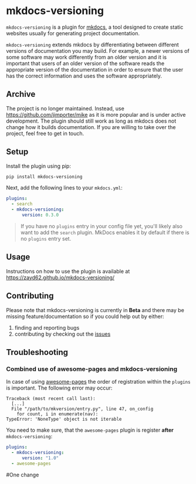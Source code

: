 # mkdocs-versioning

`mkdocs-versioning` is a plugin for [mkdocs](https://www.mkdocs.org/), a tool designed to create static websites usually for generating project documentation. 

`mkdocs-versioning` extends mkdocs by differentiating between different versions of documentation you may build. For example, a newer versions of some software may work differently from an older version and it is important that users of an older version of the software reads the appropriate version of the documentation in order to ensure that the user has the correct information and uses the software appropriately.

## Archive

The project is no longer maintained. Instead, use https://github.com/jimporter/mike as it is more popular and is under active development. The plugin should still work as long as mkdocs does not change how it builds documentation. If you are willing to take over the project, feel free to get in touch.

## Setup

Install the plugin using pip:

```bash
pip install mkdocs-versioning
```

Next, add the following lines to your `mkdocs.yml`:

```yml
plugins:
  - search
  - mkdocs-versioning:
      version: 0.3.0
```

> If you have no `plugins` entry in your config file yet, you'll likely also want to add the `search` plugin. MkDocs enables it by default if there is no `plugins` entry set.

## Usage

Instructions on how to use the plugin is available at https://zayd62.github.io/mkdocs-versioning/

## Contributing 

Please note that mkdocs-versioning is currently in **Beta** and there may be missing feature/documentation so if you could help out by either:

1. finding and reporting bugs
2. contributing by checking out the [issues](https://github.com/zayd62/mkdocs-versioning/issues)

## Troubleshooting

### Combined use of awesome-pages and mkdocs-versioning

In case of using [awesome-pages](https://github.com/lukasgeiter/mkdocs-awesome-pages-plugin/) the order of registration within the `plugins` is important. The following error may occur:

```
Traceback (most recent call last):
  [...]
  File "/path/to/mkversion/entry.py", line 47, on_config
    for count, i in enumerate(nav):
TypeError: 'NoneType' object is not iterable
```

You need to make sure, that the `awesome-pages` plugin is register **after** `mkdocs-versioning`:

```yaml
plugins:
  - mkdocs-versioning:
      version: "1.0"
  - awesome-pages
````

#One change

